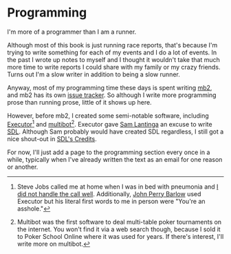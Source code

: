 # Programming

I'm more of a programmer than I am a runner.

Although most of this book is just running race reports, that's because I'm
trying to write something for each of my events and I do a lot of events.  In
the past I wrote up notes to myself and I thought it wouldn't take that much
more time to write reports I could share with my family or my crazy friends.
Turns out I'm a slow writer in addition to being a slow runner.

Anyway, most of my programming time these days is spent writing
[mb2](https://ctm.github.io/docs/players_manual/), and mb2 has its own
[issue tracker](https://github.com/ctm/mb2-doc/issues).  So although I
write more programming prose than running prose, little of it shows
up here.

However, before mb2, I created some semi-notable software,
including
[Executor](https://en.wikipedia.org/wiki/Executor_(software))[^1] and
[multibot](https://ctm.github.io/docs/players_manual/thanks/multibot.html)[^2]. Executor gave [Sam
Lantinga](https://en.wikipedia.org/wiki/Sam_Lantinga) an excuse to
write [SDL](https://libsdl.org/). Although Sam probably would have
created SDL regardless, I still got a nice shout-out in [SDL's
Credits](https://libsdl.org/credits.php).

For now, I'll just add a page to the programming section every once in
a while, typically when I've already written the text as an email for one
reason or another.

[^1]: Steve Jobs called me at home when I was in bed with pneumonia
and [I did not handle the call well](programming/blown/steve-jobs.md).
Additionally, [John Perry Barlow](https://www.stone.com/barlow/) used
Executor but his literal first words to me in person were "You're an
asshole."

[^2]: Multibot was the first software to deal multi-table poker tournaments on
the internet. You won't find it via a web search though, because I sold it
to Poker School Online where it was used for years. If there's interest, I'll
write more on multibot.
